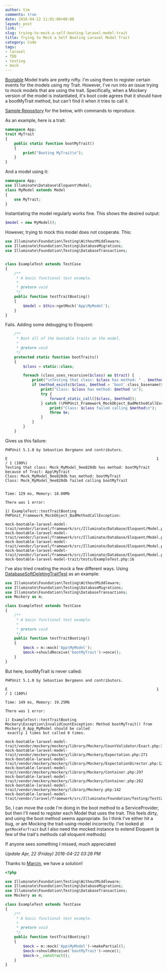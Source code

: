 ```yaml
---
author: tim
comments: true
date: 2016-04-12 11:01:00+00:00
layout: post
link: ''
slug: trying-to-mock-a-self-booting-laravel-model-trait
title: Trying to Mock a Self Booting Laravel Model Trait
category: Code
tags:
- laravel
- TDD
- testing
- mock
---
```


[Bootable](http://www.archybold.com/blog/post/booting-eloquent-model-traits "Bootable") Model traits are pretty nifty. I'm using them to register certain events for the models using my Trait. However, I've run into an issue trying to mock models that are using the trait. Specifically, when a Mockery version of the model is instantiated, it's boot code agrees that it should have a bootMyTrait method, but can't find it when it tries to call it.

[Sample Repository](https://github.com/timbroder/mock-bootable-laravel-model-trait "Sample Repository") for the below, with commands to reproduce.

As an example, here is a trait:

```php
namespace App;
trait MyTrait
{
    public static function bootMyTrait()
    {
        print("Booting MyTrait\n");
    }
}
```
And a model using it:

```php
namespace App;
use Illuminate\Database\Eloquent\Model;
class MyModel extends Model
{
    use MyTrait;
}
```

Instantiating the model regularly works fine. This shows the desired output:

```php
$model = new MyModel();
```

However, trying to mock this model does not cooperate. This:

```php
use Illuminate\Foundation\Testing\WithoutMiddleware;
use Illuminate\Foundation\Testing\DatabaseMigrations;
use Illuminate\Foundation\Testing\DatabaseTransactions;


class ExampleTest extends TestCase
{
    /**
     * A basic functional test example.
     *
     * @return void
     */
    public function testTraitBooting()
    {
        $model = $this->getMock('App\MyModel');
    }
}
```

Fails. Adding some debugging to Eloquent:

```php
    /**
     * Boot all of the bootable traits on the model.
     *
     * @return void
     */
    protected static function bootTraits()
    {
        $class = static::class;

        foreach (class_uses_recursive($class) as $trait) {
            print("\nTesting that class: $class has method: " . $method = 'boot'.class_basename($trait) . " because of Trait: $trait\n");
            if (method_exists($class, $method = 'boot'.class_basename($trait))) {
                print("Class: $class has method: $method \n");
                try {
                    forward_static_call([$class, $method]);
                } catch (\PHPUnit_Framework_MockObject_BadMethodCallException $e) {
                    print("Class: $class failed calling $method\n");
                    throw $e;
                }
            }
        }
    }
```

Gives us this failure:

```
PHPUnit 5.1.0 by Sebastian Bergmann and contributors.

E                                                                   1 / 1 (100%)
Testing that class: Mock_MyModel_9ee820db has method: bootMyTrait because of Trait: App\MyTrait
Class: Mock_MyModel_9ee820db has method: bootMyTrait
Class: Mock_MyModel_9ee820db failed calling bootMyTrait


Time: 129 ms, Memory: 18.00Mb

There was 1 error:

1) ExampleTest::testTraitBooting
PHPUnit_Framework_MockObject_BadMethodCallException:

mock-bootable-laravel-model-trait/vendor/laravel/framework/src/Illuminate/Database/Eloquent/Model.php:326
mock-bootable-laravel-model-trait/vendor/laravel/framework/src/Illuminate/Database/Eloquent/Model.php:309
mock-bootable-laravel-model-trait/vendor/laravel/framework/src/Illuminate/Database/Eloquent/Model.php:296
mock-bootable-laravel-model-trait/vendor/laravel/framework/src/Illuminate/Database/Eloquent/Model.php:277
mock-bootable-laravel-model-trait/tests/ExampleTest.php:16
```

I've also tried creating the mock a few different ways. Using [DatabaseSoftDeletingTraitTest](https://github.com/laravel/framework/blob/2a38acf7ee2882d831a3b9a1361a710e70ffa31e/tests/Database/DatabaseSoftDeletingTraitTest.php#L14 "DatabaseSoftDeletingTraitTest") as an example:

```php
use Illuminate\Foundation\Testing\WithoutMiddleware;
use Illuminate\Foundation\Testing\DatabaseMigrations;
use Illuminate\Foundation\Testing\DatabaseTransactions;
use Mockery as m;

class ExampleTest extends TestCase
{
    /**
     * A basic functional test example.
     *
     * @return void
     */
    public function testTraitBooting()
    {
        $mock = m::mock('App\MyModel');
        $mock->shouldReceive('bootMyTrait')->once();
    }
}
```

But here, bootMyTrait is never called:

```
PHPUnit 5.1.0 by Sebastian Bergmann and contributors.

E                                                                   1 / 1 (100%)

Time: 149 ms, Memory: 19.25Mb

There was 1 error:

1) ExampleTest::testTraitBooting
Mockery\Exception\InvalidCountException: Method bootMyTrait() from Mockery_0_App_MyModel should be called
 exactly 1 times but called 0 times.

mock-bootable-laravel-model-trait/vendor/mockery/mockery/library/Mockery/CountValidator/Exact.php:37
mock-bootable-laravel-model-trait/vendor/mockery/mockery/library/Mockery/Expectation.php:271
mock-bootable-laravel-model-trait/vendor/mockery/mockery/library/Mockery/ExpectationDirector.php:120
mock-bootable-laravel-model-trait/vendor/mockery/mockery/library/Mockery/Container.php:297
mock-bootable-laravel-model-trait/vendor/mockery/mockery/library/Mockery/Container.php:282
mock-bootable-laravel-model-trait/vendor/mockery/mockery/library/Mockery.php:142
mock-bootable-laravel-model-trait/vendor/laravel/framework/src/Illuminate/Foundation/Testing/TestCase.php:122
```

So, I can move the code I'm doing in the boot method to a ServiceProvider, but then I'll need to register each Model that uses the trait. This feels dirty, and using the boot method seems appropriate. So I think I've either hit a bug, or am Mocking the trait-using-model incorrectly. I've looked at ```getMockForTrait``` but I also need the mocked instance to extend Eloquent (a few of the trait's methods call eloquent methods)

If anyone sees something I missed, much appreciated

*Update Apr, 22 (Friday) 2016-04-22 03:28 PM*

Thanks to [Marcin](http://stackoverflow.com/a/36771173/647343 "Marcin"), we have a solution!

```php
<?php

use Illuminate\Foundation\Testing\WithoutMiddleware;
use Illuminate\Foundation\Testing\DatabaseMigrations;
use Illuminate\Foundation\Testing\DatabaseTransactions;
use Mockery as m;

class ExampleTest extends TestCase
{
    /**
     * A basic functional test example.
     *
     * @return void
     */
    public function testTraitBooting()
    {
        $mock = m::mock('App\MyModel')->makePartial();
        $mock->shouldReceive('bootMyTrait')->once();
        $mock->__construct();
    }
}

```